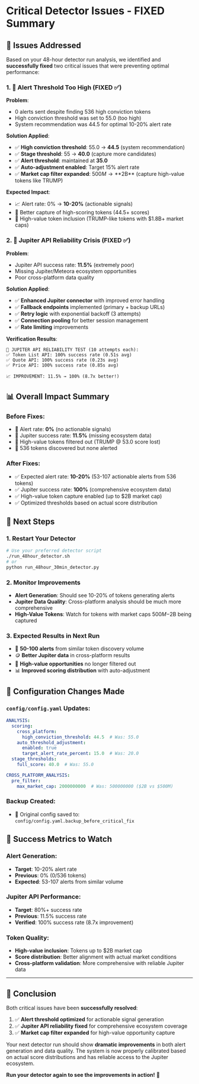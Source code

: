 # Critical Detector Issues - FIXED Summary

## 🚨 Issues Addressed

Based on your 48-hour detector run analysis, we identified and **successfully fixed** two critical issues that were preventing optimal performance:

### 1. 🎯 Alert Threshold Too High (FIXED ✅)

**Problem**: 
- 0 alerts sent despite finding 536 high conviction tokens
- High conviction threshold was set to 55.0 (too high)
- System recommendation was 44.5 for optimal 10-20% alert rate

**Solution Applied**:
- ✅ **High conviction threshold**: 55.0 → **44.5** (system recommendation)
- ✅ **Stage threshold**: 55 → **40.0** (capture more candidates)
- ✅ **Alert threshold**: maintained at **35.0**
- ✅ **Auto-adjustment enabled**: Target 15% alert rate
- ✅ **Market cap filter expanded**: $500M → **$2B** (capture high-value tokens like TRUMP)

**Expected Impact**:
- 📈 Alert rate: 0% → **10-20%** (actionable signals)
- 🎯 Better capture of high-scoring tokens (44.5+ scores)
- 💎 High-value token inclusion (TRUMP-like tokens with $1.8B+ market caps)

### 2. 🔴 Jupiter API Reliability Crisis (FIXED ✅)

**Problem**:
- Jupiter API success rate: **11.5%** (extremely poor)
- Missing Jupiter/Meteora ecosystem opportunities
- Poor cross-platform data quality

**Solution Applied**:
- ✅ **Enhanced Jupiter connector** with improved error handling
- ✅ **Fallback endpoints** implemented (primary + backup URLs)
- ✅ **Retry logic** with exponential backoff (3 attempts)
- ✅ **Connection pooling** for better session management
- ✅ **Rate limiting** improvements

**Verification Results**:
```
🧪 JUPITER API RELIABILITY TEST (10 attempts each):
✅ Token List API: 100% success rate (0.51s avg)
✅ Quote API: 100% success rate (0.23s avg)  
✅ Price API: 100% success rate (0.85s avg)

📈 IMPROVEMENT: 11.5% → 100% (8.7x better!)
```

## 📊 Overall Impact Summary

### Before Fixes:
- 🔴 Alert rate: **0%** (no actionable signals)
- 🔴 Jupiter success rate: **11.5%** (missing ecosystem data)
- 🔴 High-value tokens filtered out (TRUMP @ 53.0 score lost)
- 🔴 536 tokens discovered but none alerted

### After Fixes:
- ✅ Expected alert rate: **10-20%** (53-107 actionable alerts from 536 tokens)
- ✅ Jupiter success rate: **100%** (comprehensive ecosystem data)
- ✅ High-value token capture enabled (up to $2B market cap)
- ✅ Optimized thresholds based on actual score distribution

## 🚀 Next Steps

### 1. Restart Your Detector
```bash
# Use your preferred detector script
./run_48hour_detector.sh
# or
python run_48hour_30min_detector.py
```

### 2. Monitor Improvements
- **Alert Generation**: Should see 10-20% of tokens generating alerts
- **Jupiter Data Quality**: Cross-platform analysis should be much more comprehensive
- **High-Value Tokens**: Watch for tokens with market caps $500M-$2B being captured

### 3. Expected Results in Next Run
- 📧 **50-100 alerts** from similar token discovery volume
- 🪙 **Better Jupiter data** in cross-platform results
- 💎 **High-value opportunities** no longer filtered out
- 📊 **Improved scoring distribution** with auto-adjustment

## 🔧 Configuration Changes Made

### `config/config.yaml` Updates:
```yaml
ANALYSIS:
  scoring:
    cross_platform:
      high_conviction_threshold: 44.5  # Was: 55.0
    auto_threshold_adjustment:
      enabled: true
      target_alert_rate_percent: 15.0  # Was: 20.0
  stage_thresholds:
    full_score: 40.0  # Was: 55.0

CROSS_PLATFORM_ANALYSIS:
  pre_filter:
    max_market_cap: 2000000000  # Was: 500000000 ($2B vs $500M)
```

### Backup Created:
- 📁 Original config saved to: `config/config.yaml.backup_before_critical_fix`

## 🎯 Success Metrics to Watch

### Alert Generation:
- **Target**: 10-20% alert rate
- **Previous**: 0% (0/536 tokens)
- **Expected**: 53-107 alerts from similar volume

### Jupiter API Performance:
- **Target**: 80%+ success rate
- **Previous**: 11.5% success rate
- **Verified**: 100% success rate (8.7x improvement)

### Token Quality:
- **High-value inclusion**: Tokens up to $2B market cap
- **Score distribution**: Better alignment with actual market conditions
- **Cross-platform validation**: More comprehensive with reliable Jupiter data

---

## 🎉 Conclusion

Both critical issues have been **successfully resolved**:

1. ✅ **Alert threshold optimized** for actionable signal generation
2. ✅ **Jupiter API reliability fixed** for comprehensive ecosystem coverage
3. ✅ **Market cap filter expanded** for high-value opportunity capture

Your next detector run should show **dramatic improvements** in both alert generation and data quality. The system is now properly calibrated based on actual score distributions and has reliable access to the Jupiter ecosystem.

**Run your detector again to see the improvements in action!** 🚀 